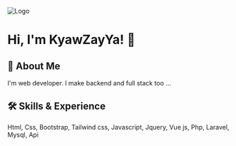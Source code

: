 
![Logo](https://github.com/KyawZayYa2222/Shopping-Cart-Mini-Project/assets/130377420/6ff871ac-a493-4808-97bb-eae51d36f15c)


# Hi, I'm KyawZayYa! 👋


## 🚀 About Me
I'm web developer. I make backend and full stack too ...


## 🛠 Skills & Experience
Html, Css, Bootstrap, Tailwind css, Javascript, Jquery, Vue js, Php, Laravel, Mysql, Api

